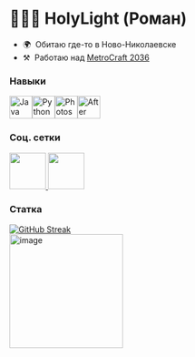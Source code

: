 💚🤍💙 HolyLight (Роман) 
==========================

* 🌍  Обитаю где-то в Ново-Николаевске
* ⚒️  Работаю над [MetroCraft 2036](https://metrocraft36.com)

### Навыки


<p align="left">
<a href="https://www.oracle.com/java/" target="_blank" rel="noreferrer"><img src="https://raw.githubusercontent.com/danielcranney/readme-generator/main/public/icons/skills/java-colored.svg" width="40" height="40" alt="Java" /></a><a href="https://www.python.org/" target="_blank" rel="noreferrer"><img src="https://raw.githubusercontent.com/danielcranney/readme-generator/main/public/icons/skills/python-colored.svg" width="40" height="40" alt="Python" /></a><a href="https://www.adobe.com/uk/products/photoshop.html" target="_blank" rel="noreferrer"><img src="https://raw.githubusercontent.com/danielcranney/readme-generator/main/public/icons/skills/photoshop-colored.svg" width="40" height="40" alt="Photoshop" /></a><a href="https://www.adobe.com/uk/products/aftereffects.html" target="_blank" rel="noreferrer"><img src="https://raw.githubusercontent.com/danielcranney/readme-generator/main/public/icons/skills/aftereffects-colored.svg" width="40" height="40" alt="After Effects" /></a>
</p>


### Соц. сетки
<p align="left">
  <a href="https://discord.com/users/holylightru" target="_blank" rel="noreferrer">
    <picture>
      <source media="(prefers-color-scheme: dark)" srcset="https://img.icons8.com/?size=100&id=61604&format=png&color=000000" />
      <source media="(prefers-color-scheme: light)" srcset="https://img.icons8.com/?size=100&id=61604&format=png&color=000000" />
      <img src="https://img.icons8.com/?size=100&id=61604&format=png&color=000000" width="64" height="64" />
    </picture>
  </a>
  <a href="https://t.me/notholylab" target="_blank" rel="noreferrer">
    <picture>
      <source media="(prefers-color-scheme: dark)" srcset="https://img.icons8.com/?size=100&id=114954&format=png&color=000000" />
      <source media="(prefers-color-scheme: light)" srcset="https://img.icons8.com/?size=100&id=114954&format=png&color=000000" />
      <img src="https://img.icons8.com/?size=100&id=114954&format=png&color=000000" width="64" height="64" />
    </picture>
  </a>
</p>

### Статка
  <div>
    <a href="https://git.io/streak-stats">
      <img src="https://github-readme-streak-stats-seven-azure.vercel.app?user=HolyLightRU&theme=dark-smoky&locale=ru&ring=5BCEFA&excludeDaysLabel=5BCEFA&fire=F5A9B8&dates=F5A9B8&border=5BCEFA&stroke=F5A9B8&sideNums=F5A9B8" alt="GitHub Streak"/>
    </a>
  </div>

<img width="200" height="200" alt="image" src="https://c.tenor.com/suspytVqEIcAAAAC/tenor.gif" />

